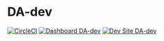 # DA-dev

[![CircleCI](https://circleci.com/gh/SalifT/DA-dev.svg?style=shield)](https://circleci.com/gh/SalifT/DA-dev)
[![Dashboard DA-dev](https://img.shields.io/badge/dashboard-DA_dev-yellow.svg)](https://dashboard.pantheon.io/sites/89159d02-11c2-47da-8761-9e2145766679#dev/code)
[![Dev Site DA-dev](https://img.shields.io/badge/site-DA_dev-blue.svg)](http://dev-DA-dev.pantheonsite.io/)
